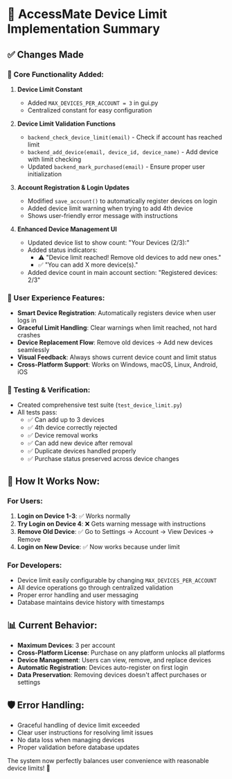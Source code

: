 # 📱 AccessMate Device Limit Implementation Summary

## ✅ Changes Made

### 🔧 Core Functionality Added:

1. **Device Limit Constant**
   - Added `MAX_DEVICES_PER_ACCOUNT = 3` in gui.py
   - Centralized constant for easy configuration

2. **Device Limit Validation Functions**
   - `backend_check_device_limit(email)` - Check if account has reached limit
   - `backend_add_device(email, device_id, device_name)` - Add device with limit checking
   - Updated `backend_mark_purchased(email)` - Ensure proper user initialization

3. **Account Registration & Login Updates**
   - Modified `save_account()` to automatically register devices on login
   - Added device limit warning when trying to add 4th device
   - Shows user-friendly error message with instructions

4. **Enhanced Device Management UI**
   - Updated device list to show count: "Your Devices (2/3):"
   - Added status indicators:
     - ⚠️ "Device limit reached! Remove old devices to add new ones."
     - ✅ "You can add X more device(s)."
   - Added device count in main account section: "Registered devices: 2/3"

### 📱 User Experience Features:

- **Smart Device Registration**: Automatically registers device when user logs in
- **Graceful Limit Handling**: Clear warnings when limit reached, not hard crashes
- **Device Replacement Flow**: Remove old devices → Add new devices seamlessly
- **Visual Feedback**: Always shows current device count and limit status
- **Cross-Platform Support**: Works on Windows, macOS, Linux, Android, iOS

### 🧪 Testing & Verification:

- Created comprehensive test suite (`test_device_limit.py`)
- All tests pass:
  - ✅ Can add up to 3 devices
  - ✅ 4th device correctly rejected  
  - ✅ Device removal works
  - ✅ Can add new device after removal
  - ✅ Duplicate devices handled properly
  - ✅ Purchase status preserved across device changes

## 🎯 How It Works Now:

### For Users:
1. **Login on Device 1-3**: ✅ Works normally
2. **Try Login on Device 4**: ❌ Gets warning message with instructions
3. **Remove Old Device**: ✅ Go to Settings → Account → View Devices → Remove
4. **Login on New Device**: ✅ Now works because under limit

### For Developers:
- Device limit easily configurable by changing `MAX_DEVICES_PER_ACCOUNT`
- All device operations go through centralized validation
- Proper error handling and user messaging
- Database maintains device history with timestamps

## 📊 Current Behavior:

- **Maximum Devices**: 3 per account
- **Cross-Platform License**: Purchase on any platform unlocks all platforms
- **Device Management**: Users can view, remove, and replace devices
- **Automatic Registration**: Devices auto-register on first login
- **Data Preservation**: Removing devices doesn't affect purchases or settings

## 🛡️ Error Handling:

- Graceful handling of device limit exceeded
- Clear user instructions for resolving limit issues  
- No data loss when managing devices
- Proper validation before database updates

The system now perfectly balances user convenience with reasonable device limits! 🎉